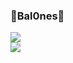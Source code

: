 ### 🌻Bal0nes🌻
<p>
  <a>
    <img src="https://skillicons.dev/icons?i=discord,bots,nodejs,ts,guthub" /><br>
    <img src="https://skillicons.dev/icons?i=vscodehtml,mongodb,git,bash" />
  </a>
</p>

<!--
**Bal0nes/bal0nes** is a ✨ _special_ ✨ repository because its `README.md` (this file) appears on your GitHub profile.

Here are some ideas to get you started:

- 🔭 Trabajando en Amon 
- 🌱 Trabajo: JavasScript, TypeScript, Visual Studio Code, MongoDB, Bash
-->
